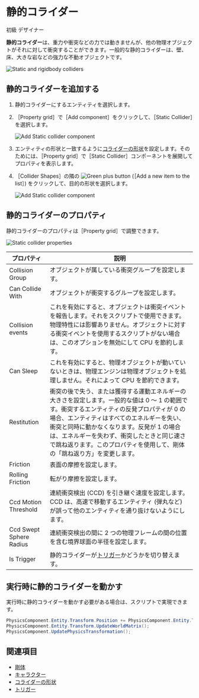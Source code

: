 # 静的コライダー

<span class="badge text-bg-primary">初級</span>
<span class="badge text-bg-success">デザイナー</span>

**静的コライダー**は、重力や衝突などの力では動きませんが、他の物理オブジェクトがそれに対して衝突することができます。一般的な静的コライダーは、壁、床、大きな岩などの強力な不動オブジェクトです。

![Static and rigidbody colliders](media/rigid-bodies-static-and-rigid-body-colliders.png)

## 静的コライダーを追加する

1. 静的コライダーにするエンティティを選択します。

2. ［Property grid］で［Add component］をクリックして、［Static Collider］を選択します。

    ![Add Static collider component](media/physics-tutorials-create-a-bouncing-ball-add-collider-component.png)

3. エンティティの形状と一致するように[コライダーの形状](collider-shapes.md)を設定します。そのためには、［Property grid］で［Static Collider］コンポーネントを展開してプロパティを表示します。

4. ［Collider Shapes］の隣の ![Green plus button](~/manual/game-studio/media/green-plus-icon.png) (［Add a new item to the list］) をクリックして、目的の形状を選択します。

    ![Add Static collider component](media/physics-tutorials-create-a-bouncing-ball-collider-shape.png)

## 静的コライダーのプロパティ

静的コライダーのプロパティは［Property grid］で調整できます。

![Static collider properties](media/static-collider-properties.png)

プロパティ              |   説明
----------------------|-----------------------
Collision Group       | オブジェクトが属している衝突グループを設定します。
Can Collide With      | オブジェクトが衝突するグループを設定します。
Collision events      | これを有効にすると、オブジェクトは衝突イベントを報告します。それをスクリプトで使用できます。物理特性には影響ありません。オブジェクトに対する衝突イベントを使用するスクリプトがない場合は、このオプションを無効にして CPU を節約します。
Can Sleep             | これを有効にすると、物理オブジェクトが動いていないときは、物理エンジンは物理オブジェクトを処理しません。それによって CPU を節約できます。
Restitution           | 衝突の後で失う、または獲得する運動エネルギーの大きさを設定します。一般的な値は 0 ～ 1 の範囲です。衝突するエンティティの反発プロパティが 0 の場合、エンティティはすべてのエネルギーを失い、衝突と同時に動かなくなります。反発が 1 の場合は、エネルギーを失わず、衝突したときと同じ速さで跳ね返ります。このプロパティを使用して、剛体の「跳ね返り方」を変更します。
Friction              | 表面の摩擦を設定します。
Rolling Friction              | 転がり摩擦を設定します。
Ccd Motion Threshold  | 連続衝突検出 (CCD) を引き継ぐ速度を設定します。CCD は、高速で移動するエンティティ (弾丸など) が誤って他のエンティティを通り抜けないようにします。
Ccd Swept Sphere Radius | 連続衝突検出の間に 2 つの物理フレームの間の位置を含む境界球面の半径を設定します。
Is Trigger            | 静的コライダーが[トリガー](triggers.md)かどうかを切り替えます。

## 実行時に静的コライダーを動かす

実行時に静的コライダーを動かす必要がある場合は、スクリプトで実現できます。

```cs
PhysicsComponent.Entity.Transform.Position += PhysicsComponent.Entity.Transform.Position + Vector3.UnitX;
PhysicsComponent.Entity.Transform.UpdateWorldMatrix();
PhysicsComponent.UpdatePhysicsTransformation();
```

## 関連項目

* [剛体](rigid-bodies.md)
* [キャラクター](characters.md)
* [コライダーの形状](collider-shapes.md)
* [トリガー](triggers.md)
